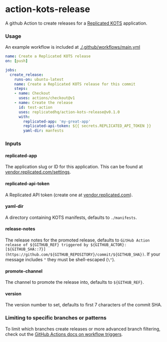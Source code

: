 action-kots-release
=====================

A github Action to create releases for a [Replicated KOTS](https://blog.replicated.com/announcing-kots/) application.

### Usage

An example workflow is included at [./.github/workflows/main.yml](./.github/workflows/main.yml)

```yaml
name: Create a Replicated KOTS release
on: [push]

jobs:
  create_release:
    runs-on: ubuntu-latest
    name: Create a Replicated KOTS release for this commit
    steps:
    - name: Checkout
      uses: actions/checkout@v1
    - name: Create the release
      id: test-action
      uses: replicatedhq/action-kots-release@v0.1.0
      with:
        replicated-app: 'my-great-app'
        replicated-api-token: ${{ secrets.REPLICATED_API_TOKEN }}
        yaml-dir: manfests
```

### Inputs

#### replicated-app

The application slug or ID for this application. This can be found at [vendor.replicated.com/settings](https://vendor.replicated.com/settings).

#### replicated-api-token

A Replicated API token (create one at [vendor.replicated.com](https://vendor.replicated.com/team/tokens)).

#### yaml-dir

A directory containing KOTS manifests, defaults to `./manifests`.

#### release-notes

The release notes for the promoted release, defaults to `GitHub Action release of ${GITHUB_REF} triggered by ${GITHUB_ACTOR}: [${GITHUB_SHA::7}](https://github.com/${GITHUB_REPOSITORY}/commit/${GITHUB_SHA})`. If your message includes `"` they must be shell-escaped (`\"`).

#### promote-channel

The channel to promote the release into, defaults to `${GITHUB_REF}`.

#### version

The version number to set, defaults to first 7 characters of the commit SHA.

### Limiting to specific branches or patterns

To limit which branches create releases or more advanced branch filtering, check out the [GitHub Actions docs on workflow triggers](https://help.github.com/en/actions/automating-your-workflow-with-github-actions/events-that-trigger-workflows).
